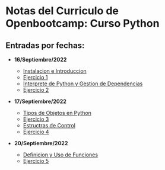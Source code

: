 # Notas del Curriculo de Openbootcamp: Curso Python

## Entradas por fechas:

- **16/Septiembre/2022**
    - [Instalacion e Introduccion](./16_sep_2022/instalacion_intro.md)
    - [Ejercicio 1](./16_sep_2022/ejercicio1.md)
    - [Interprete de Python y Gestion de Dependencias](./16_sep_2022/interprete_python.md)
    - [Ejercicio 2](./16_sep_2022/ejercicio2.md)

- **17/Septiembre/2022**
    - [Tipos de Objetos en Python](./17_sep_2022/tipos_de_objetos_py.md)
    - [Ejercicio 3](./17_sep_2022/ejercicio3.md)
    - [Estructras de Control](./17_sep_2022/estructuras_control.md)
    - [Ejercicio 4](./17_sep_2022/ejercicio4.md)

- **20/Septiembre/2022**
    - [Definicion y Uso de Funciones](./20_sep_2022/def_funciones.md)
    - [Ejercicio 5](./20_sep_2022/ejercicio5.md)